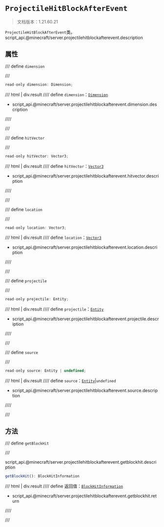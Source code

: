 # `ProjectileHitBlockAfterEvent`

> 文档版本：1.21.60.21

`ProjectileHitBlockAfterEvent`类。script_api.@minecraft/server.projectilehitblockafterevent.description

## 属性

/// define
`dimension`


///

```js
read-only dimension: Dimension;
```

/// html | div.result
//// define
`dimension`：[`Dimension`](./dimension.md)

- script_api.@minecraft/server.projectilehitblockafterevent.dimension.description


////

///


/// define
`hitVector`


///

```js
read-only hitVector: Vector3;
```

/// html | div.result
//// define
`hitVector`：[`Vector3`](./vector3.md)

- script_api.@minecraft/server.projectilehitblockafterevent.hitvector.description


////

///


/// define
`location`


///

```js
read-only location: Vector3;
```

/// html | div.result
//// define
`location`：[`Vector3`](./vector3.md)

- script_api.@minecraft/server.projectilehitblockafterevent.location.description


////

///


/// define
`projectile`


///

```js
read-only projectile: Entity;
```

/// html | div.result
//// define
`projectile`：[`Entity`](./entity.md)

- script_api.@minecraft/server.projectilehitblockafterevent.projectile.description


////

///


/// define
`source`


///

```js
read-only source: Entity | undefined;
```

/// html | div.result
//// define
`source`：[`Entity`](./entity.md)|`undefined`

- script_api.@minecraft/server.projectilehitblockafterevent.source.description


////

///


## 方法

/// define
`getBlockHit`


///

script_api.@minecraft/server.projectilehitblockafterevent.getblockhit.description

```js
getBlockHit(): BlockHitInformation
```

/// html | div.result
//// define
返回值：[`BlockHitInformation`](./blockhitinformation.md)

- script_api.@minecraft/server.projectilehitblockafterevent.getblockhit.return


////

///


